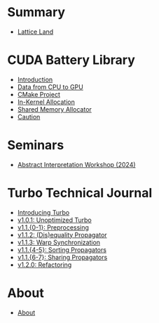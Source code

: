 # Summary

- [Lattice Land](README.md)

# CUDA Battery Library

- [Introduction](1-cuda-battery.md)
- [Data from CPU to GPU](2-cuda-battery.md)
- [CMake Project](3-cuda-battery.md)
- [In-Kernel Allocation](4-cuda-battery.md)
- [Shared Memory Allocator](5-cuda-battery.md)
- [Caution](6-cuda-battery.md)

<!-- # Parallel Lattice Programming -->
<!--
* [Minimum Algorithm](minimum.md)
* [Floyd-Warshall Algorithm](floyd-warshall.md) -->

<!-- # Abstract Constraint Reasoning

# Parallel Abstract Constraint Reasoning -->

# Seminars

* [Abstract Interpretation Workshop (2024)](abstract-week.md)

# Turbo Technical Journal

* [Introducing Turbo](1-turbo.md)
* [v1.0.1: Unoptimized Turbo](2-turbo.md)
* [v1.1.{0-1}: Preprocessing](3-turbo.md)
* [v1.1.2: (Dis)equality Propagator](4-turbo.md)
* [v1.1.3: Warp Synchronization](5-turbo.md)
* [v1.1.{4-5}: Sorting Propagators](6-turbo.md)
* [v1.1.{6-7}: Sharing Propagators](7-turbo.md)
* [v1.2.0: Refactoring](8-turbo.md)

# About

- [About](about.md)

